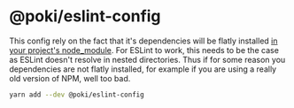 # @poki/eslint-config

This config rely on the fact that it's dependencies will be flatly installed [in your project's node_module](https://github.com/eslint/eslint/issues/3458).
For ESLint to work, this needs to be the case as ESLint doesn't resolve in nested directories.
Thus if for some reason you dependencies are not flatly installed, for example if you are using a really old version of NPM, well too bad.

```sh
yarn add --dev @poki/eslint-config
```
